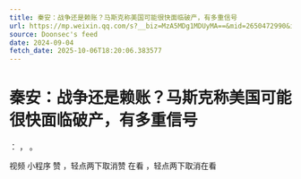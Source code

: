 ```yaml
---
title: 秦安：战争还是赖账？马斯克称美国可能很快面临破产，有多重信号
url: https://mp.weixin.qq.com/s?__biz=MzA5MDg1MDUyMA==&mid=2650472990&idx=2&sn=4aa6f78f46004495a4211b79e92fb721
source: Doonsec's feed
date: 2024-09-04
fetch_date: 2025-10-06T18:20:06.383577
---
```


# 秦安：战争还是赖账？马斯克称美国可能很快面临破产，有多重信号

：
，
。

视频
小程序
赞
，轻点两下取消赞
在看
，轻点两下取消在看